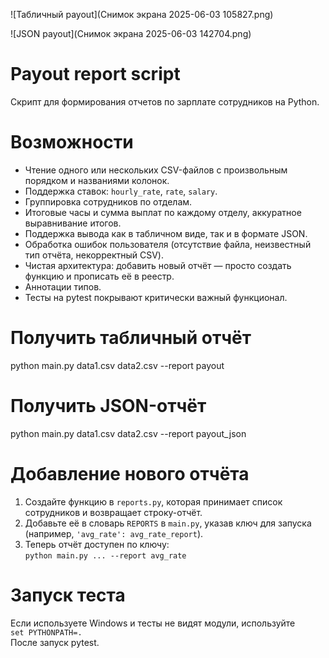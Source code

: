 ![Табличный payout](Снимок экрана 2025-06-03 105827.png)

![JSON payout](Снимок экрана 2025-06-03 142704.png)


# Payout report script

Скрипт для формирования отчетов по зарплате сотрудников на Python.

# Возможности

- Чтение одного или нескольких CSV-файлов с произвольным порядком и названиями колонок.
- Поддержка ставок: `hourly_rate`, `rate`, `salary`.
- Группировка сотрудников по отделам.
- Итоговые часы и сумма выплат по каждому отделу, аккуратное выравнивание итогов.
- Поддержка вывода как в табличном виде, так и в формате JSON.
- Обработка ошибок пользователя (отсутствие файла, неизвестный тип отчёта, некорректный CSV).
- Чистая архитектура: добавить новый отчёт — просто создать функцию и прописать её в реестр.
- Аннотации типов.
- Тесты на pytest покрывают критически важный функционал.

# Получить табличный отчёт
python main.py data1.csv data2.csv --report payout

# Получить JSON-отчёт
python main.py data1.csv data2.csv --report payout_json

# Добавление нового отчёта

1. Создайте функцию в `reports.py`, которая принимает список сотрудников и возвращает строку-отчёт.
2. Добавьте её в словарь `REPORTS` в `main.py`, указав ключ для запуска (например, `'avg_rate': avg_rate_report`).
3. Теперь отчёт доступен по ключу:  
   `python main.py ... --report avg_rate`

# Запуск теста
Если используете Windows и тесты не видят модули, используйте  
`set PYTHONPATH=.`  
После запуск pytest.

   
